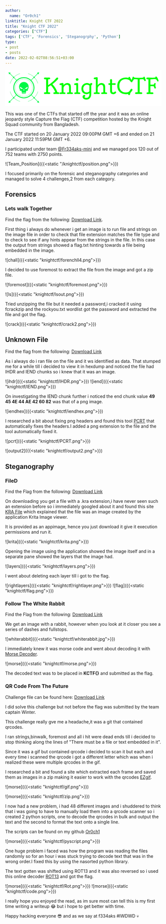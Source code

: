 ```yaml
---
author:
  name: "Or0ch1"
linktitle: Knight CTF 2022
title: "Knight CTF 2022"
categories: ["CTF"]
tags: ['CTF', 'Forensics', 'Steganogrphy', 'Python']
type:
- post
- posts
date: 2022-02-02T08:56:51+03:00
---
```

![Logo](/static/knightctf/knight_ctf_logo.png)

This was one of the CTFs that started off the year and it was an online jeopardy style Capture the Flag (CTF) competition hosted by the Knight Squad community from Bangladesh.

The CTF started on 20 January 2022 09:00PM GMT +6 and ended on 21 January 2022 11:59PM GMT +6.

I participated under team [@Fr334aks-mini](https://twitter.com/fr334aksmini) and we managed pos 120 out of 752 teams with 2750 points.

![Team_Position]({{<static "/knightctf/position.png">}})

I focused primarily on the forensic and steganography categories and managed to solve 4 challenges,2 from each category.

## Forensics
### Lets walk Together
Find the flag from the following: [Download Link](https://drive.google.com/drive/folders/1wjBWBjz2e_DxgSNvD-j5vXoKahZiVfLR).

First thing i always do whenever i get an image is to run file and strings on the image file in order to check that file extension matches the file type and to check to see if any hints appear from the strings in the file.
In this case the output from strings showed a flag.txt hinting towards a file being embedded in the image.

![chall]({{<static "knightctf/forenchll4.png">}})

I decided to use foremost to extract the file from the image and got a zip file.

![foremost]({{<static "knightctf/foremost.png">}})

![ls]({{<static "knightctf/lsout.png">}})

Tried unzipping the file but it needed a password,i cracked it using fcrackzip and the rockyou.txt wordlist got the password and extracted the file and got the flag.

![crack]({{<static "knightctf/crack2.png">}})

## Unknown File
Find the flag from the following: [Download Link](https://drive.google.com/drive/folders/1bNDZ_csIPx_hG0_ou1WgL884aEpMajSe)

As i always do i ran file on the file and it ws identified as data. That stumped me for a while till i decided to view it in hexdump and noticed the file had IHDR and IEND chunks so i knew that it was an image.

![ihdr]({{<static "knightctf/IHDR.png">}})
![iend]({{<static "knightctf/IEND.png">}})

On investigating the IEND chunk further i noticed the end chunk value **49 45 4E 44 AE 42 60 82** was that of a png image.

![iendhex]({{<static "knightctf/iendhex.png">}})

I researched a bit about fixing png headers and found this tool [PCRT](https://github.com/sherlly/PCRT.git) that automatically fixes the headers.I added a png extension to the file and the tool automatically fixed it.

![pcrt]({{<static "knightctf/PCRT.png">}})

![output2]({{<static "knightctf/output2.png">}})



## Steganography

### FileD
Find the Flag from the following: [Download Link](https://drive.google.com/drive/folders/1tZi4QQhxGWJBIQB62-1zjU5jiGG97OQG)

On downloading you get a file with a .kra extension,i have never seen such an extension before so i immediately googled about it and found this site [KRA File](https://fileinfo.com/extension/kra) which explained that the file was an image created by the application Krita Image viewer.

It is provided as an appimage, hence you just download it give it execution permissions and run it.

![krita]({{<static "knightctf/krita.png">}})

Opening the image using the application showed the image itself and in a separate pane showed the layers that the image had.

![layers]({{<static "knightctf/layers.png">}})

I went about deleting each layer till i got to the flag.

![rightlayers]({{<static "knightctf/rightlayer.png">}})
![flag]({{<static "knightctf/flag.png">}})


### Follow The White Rabbit
Find the Flag from the following: [Download Link](https://drive.google.com/drive/folders/1NSPLcRnbhdwYdaNttpvidJ2RiaPxk0rR)

We get an image with a rabbit, however when you look at it closer you see a series of dashes and fullstops. 

![whiterabbit]({{<static "knightctf/whiterabbit.jpg">}})

I immediately knew it was morse code and went about decoding it with [Morse Decoder](https://morsedecoder.com/).

![morse]({{<static "knightctf/morse.png">}})

The decoded text was to be placed in **KCTF{}** and submitted as the flag.


### QR Code From The Future
Challenge file can be found here: [Download Link](https://drive.google.com/drive/folders/1TDizwDbBhBR1bz9LYYqBrDL6cUtrMqEV)

I did solve this challenge but not before the flag was submitted by the team captain Winter.

This challenge really gve me a headache,it was a git that contained qrcodes. 

I ran strings,binwalk, foremost and all i hit were dead ends till i decided to stop thinking along the lines of "There must be a file or text embedded in it".

Since it was a gif but contained qrcode i decided to scan it but each and every time i scanned the qrcode i got a different letter which was when i realized these were multiple qrcodes in the gif.

I researched a bit and found a site which extracted each frame and saved them as images in a zip making it easier to work with the qrcodes [EZgif](https://ezgif.com/split). 

![morse]({{<static "knightctf/gif.png">}})

![morse]({{<static "knightctf/zip.png">}})

I now had a new problem, i had 48 different images and i shuddered to think that i was going to have to manually load them into a qrcode scanner so i created 2 python scripts, one to decode the qrcodes in bulk and output the text and the second to format the text onto a single line.

The scripts can be found on my github [Or0ch1](https://github.com/Or0ch1/Scripts)  

![morse]({{<static "knightctf/pyscript.png">}})

One huge problem i faced was how the program was reading the files randomly so for an hour i was stuck trying to decode text that was in the wrong order.I fixed this by using the nasorted python library.

The text gotten was shifted using ROT13 and it was also reversed so i used this online decoder [ROT13](https://rot13.com/) and got the flag.

![morse]({{<static "knightctf/Rot.png">}})
![morse]({{<static "knightctf/code.png">}})



I really hope you enjoyed the read, as im sure most can tell this is my first time writing a writeup :joy: but i hope to get better with time.

Happy hacking everyone :sunglasses: and as we say at f334aks #IWDWD :skull:
